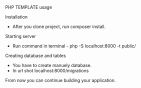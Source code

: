 PHP TEMPLATE usage

Installation
- After you clone project, run composer install.


Starting server
- Run command in terminal - php -S localhost:8000 -t public/ 

Creating database and tables

- You have to create manuely database.
- In url shot  localhost:8000/migrations

From now you can continue building your application.
